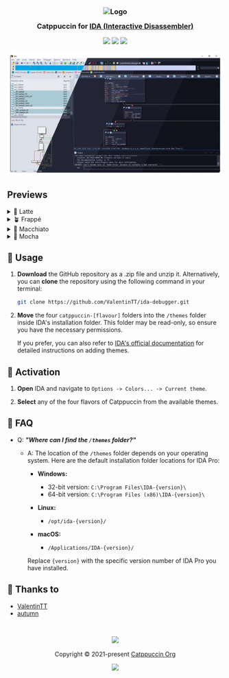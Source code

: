 <h3 align="center">
	<img src="https://raw.githubusercontent.com/catppuccin/catppuccin/main/assets/logos/exports/1544x1544_circle.png" width="100" alt="Logo"/><br/>
	<img src="https://raw.githubusercontent.com/catppuccin/catppuccin/main/assets/misc/transparent.png" height="30" width="0px"/>
	Catppuccin for <a href="https://hex-rays.com/ida-pro/">IDA (Interactive Disassembler)</a>
	<img src="https://raw.githubusercontent.com/catppuccin/catppuccin/main/assets/misc/transparent.png" height="30" width="0px"/>
</h3>

<p align="center">
	<a href="https://github.com/ValentinTT/ida-debugger/stargazers"><img src="https://img.shields.io/github/stars/ValentinTT/ida-debugger?colorA=363a4f&colorB=b7bdf8&style=for-the-badge"></a>
	<a href="https://github.com/ValentinTT/ida-debugger/issues"><img src="https://img.shields.io/github/issues/ValentinTT/ida-debugger?colorA=363a4f&colorB=f5a97f&style=for-the-badge"></a>
	<a href="https://github.com/ValentinTT/ida-debugger/contributors"><img src="https://img.shields.io/github/contributors/ValentinTT/ida-debugger?colorA=363a4f&colorB=a6da95&style=for-the-badge"></a>
</p>

<p align="center">
	<img src="assets/preview.webp"/>
</p>

## Previews

<details>
<summary>🌻 Latte</summary>
<img src="assets/latte.webp"/>
</details>
<details>
<summary>🪴 Frappé</summary>
<img src="assets/frappe.webp"/>
</details>
<details>
<summary>🌺 Macchiato</summary>
<img src="assets/macchiato.webp"/>
</details>
<details>
<summary>🌿 Mocha</summary>
<img src="assets/mocha.webp"/>
</details>

## 🔧 Usage

1. **Download** the GitHub repository as a .zip file and unzip it. Alternatively, you can **clone** the repository using the following command in your terminal:

   ```bash
   git clone https://github.com/ValentinTT/ida-debugger.git
   ```

2. **Move** the four `catppuccin-[flavour]` folders into the `/themes` folder inside IDA's installation folder. This folder may be read-only, so ensure you have the necessary permissions.

   If you prefer, you can also refer to [IDA's official documentation](https://hex-rays.com/products/ida/support/tutorials/themes/) for detailed instructions on adding themes.

## 🔌 Activation

1. **Open** IDA and navigate to `Options -> Colors... -> Current theme`.

2. **Select** any of the four flavors of Catppuccin from the available themes.

## 🙋 FAQ

- Q: **_"Where can I find the `/themes` folder?"_**

  - A: The location of the `/themes` folder depends on your operating system. Here are the default installation folder locations for IDA Pro:

    - **Windows:**

      - 32-bit version: `C:\Program Files\IDA-{version}\`
      - 64-bit version: `C:\Program Files (x86)\IDA-{version}\`

    - **Linux:**

      - `/opt/ida-{version}/`

    - **macOS:**
      - `/Applications/IDA-{version}/`

    Replace `{version}` with the specific version number of IDA Pro you have installed.

## 💝 Thanks to

- [ValentinTT](https://github.com/ValentinTT)
- [autumn](https://github.com/autumncpp)

&nbsp;

<p align="center">
	<img src="https://raw.githubusercontent.com/catppuccin/catppuccin/main/assets/footers/gray0_ctp_on_line.svg?sanitize=true" />
</p>

<p align="center">
	Copyright &copy; 2021-present <a href="https://github.com/catppuccin" target="_blank">Catppuccin Org</a>
</p>

<p align="center">
	<a href="https://github.com/catppuccin/catppuccin/blob/main/LICENSE"><img src="https://img.shields.io/static/v1.svg?style=for-the-badge&label=License&message=MIT&logoColor=d9e0ee&colorA=363a4f&colorB=b7bdf8"/></a>
</p>
